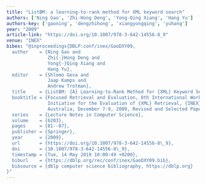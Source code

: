 ```yaml
---
title: "ListBM: a learning-to-rank method for XML keyword search"
authors: ['Ning Gao', 'Zhi-Hong Deng', 'Yong-Qing Xiang', 'Hang Yu']
authors-key: ['gaoning', 'dengzhihong', 'xiangyongqing', 'yuhang']
year: "2009"
article-link: "https://doi.org/10.1007/978-3-642-14556-8_9"
venue: "INEX"
bibex: "@inproceedings{DBLP:conf/inex/GaoDXY09,
  author    = {Ning Gao and
               Zhi{-}Hong Deng and
               Yong{-}Qing Xiang and
               Hang Yu},
  editor    = {Shlomo Geva and
               Jaap Kamps and
               Andrew Trotman},
  title     = {ListBM: {A} Learning-to-Rank Method for {XML} Keyword Search},
  booktitle = {Focused Retrieval and Evaluation, 8th International Workshop of the
               Initiative for the Evaluation of {XML} Retrieval, {INEX} 2009, Brisbane,
               Australia, December 7-9, 2009, Revised and Selected Papers},
  series    = {Lecture Notes in Computer Science},
  volume    = {6203},
  pages     = {81--87},
  publisher = {Springer},
  year      = {2009},
  url       = {https://doi.org/10.1007/978-3-642-14556-8\_9},
  doi       = {10.1007/978-3-642-14556-8\_9},
  timestamp = {Tue, 14 May 2019 10:00:49 +0200},
  biburl    = {https://dblp.org/rec/conf/inex/GaoDXY09.bib},
  bibsource = {dblp computer science bibliography, https://dblp.org}
}"
---
```

